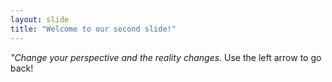 ```yaml
---
layout: slide
title: "Welcome to our second slide!"
---
```

*"Change your perspective and the reality changes.*
Use the left arrow to go back!
